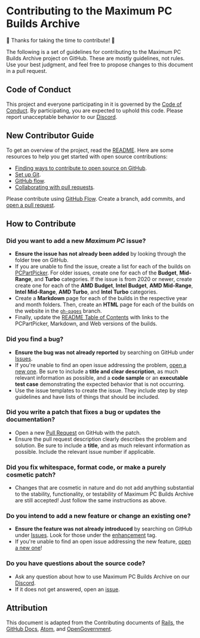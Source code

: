 # Contributing to the Maximum PC Builds Archive

🎉 Thanks for taking the time to contribute! 🎉

The following is a set of guidelines for contributing to the Maximum PC Builds Archive project on GitHub. These are mostly guidelines, not rules. Use your best judgment, and feel free to propose changes to this document in a pull request.

## Code of Conduct

This project and everyone participating in it is governed by the [Code of Conduct](CODE_OF_CONDUCT.md). By participating, you are expected to uphold this code. Please report unacceptable behavior to our [Discord](https://discord.gg/tnPsDzGWWA).

## New Contributor Guide

To get an overview of the project, read the [README](README.md). Here are some resources to help you get started with open source contributions:

- [Finding ways to contribute to open source on GitHub](https://docs.github.com/en/get-started/exploring-projects-on-github/finding-ways-to-contribute-to-open-source-on-github).
- [Set up Git](https://docs.github.com/en/get-started/quickstart/set-up-git).
- [GitHub flow](https://docs.github.com/en/get-started/quickstart/github-flow).
- [Collaborating with pull requests](https://docs.github.com/en/github/collaborating-with-pull-requests).

Please contribute using [GitHub Flow](https://guides.github.com/introduction/flow). Create a branch, add commits, and [open a pull request](https://github.com/willtheorangeguy/Maximum-PC-Builds-Archive/compare).

## How to Contribute

### Did you want to add a new _Maximum PC_ issue?

- **Ensure the issue has not already been added** by looking through the folder tree on GitHub.
- If you are unable to find the issue, create a list for each of the builds on [PCPartPicker](https://pcpartpicker.com/). For older issues, create one for each of the **Budget**, **Mid-Range**, and **Turbo** categories. If the issue is from 2020 or newer, create create one for each of the **AMD Budget**, **Intel Budget**, **AMD Mid-Range**, **Intel Mid-Range**, **AMD Turbo**, and **Intel Turbo** categories.
- Create a **Markdown** page for each of the builds in the respective year and month folders. Then, create an **HTML** page for each of the builds on the website in the [`gh-pages`](https://github.com/willtheorangeguy/Maximum-PC-Builds-Archive/tree/gh-pages) branch.
- Finally, update the [README Table of Contents](https://github.com/willtheorangeguy/Maximum-PC-Builds-Archive#table-of-contents) with links to the PCPartPicker, Markdown, and Web versions of the builds.

### Did you find a bug?

- **Ensure the bug was not already reported** by searching on GitHub under [Issues](https://github.com/willtheorangeguy/Maximum-PC-Builds-Archive/issues).
- If you're unable to find an open issue addressing the problem, [open a new one](https://github.com/willtheorangeguy/Maximum-PC-Builds-Archive/issues/new). Be sure to include a **title and clear description**, as much relevant information as possible, and a **code sample** or an **executable test case** demonstrating the expected behavior that is not occurring.
- Use the issue templates to create the issue. They include step by step guidelines and have lists of things that should be included.

### Did you write a patch that fixes a bug or updates the documentation?

- Open a new [Pull Request](https://github.com/willtheorangeguy/Maximum-PC-Builds-Archive/pulls) on GitHub with the patch.
- Ensure the pull request description clearly describes the problem and solution. Be sure to include a **title**, and as much relevant information as possible. Include the relevant issue number if applicable.

### Did you fix whitespace, format code, or make a purely cosmetic patch?

- Changes that are cosmetic in nature and do not add anything substantial to the stability, functionality, or testability of Maximum PC Builds Archive are still accepted! Just follow the same instructions as above.

### Do you intend to add a new feature or change an existing one?

- **Ensure the feature was not already introduced** by searching on GitHub under [Issues](https://github.com/willtheorangeguy/Maximum-PC-Builds-Archive/issues). Look for those under the [enhancement](https://github.com/willtheorangeguy/Maximum-PC-Builds-Archive/issues?q=is%3Aissue+is%3Aopen+label%3Aenhancement) tag.
- If you're unable to find an open issue addressing the new feature, [open a new one](https://github.com/willtheorangeguy/Maximum-PC-Builds-Archive/issues/new)!

### Do you have questions about the source code?

- Ask any question about how to use Maximum PC Builds Archive on our [Discord](https://discord.gg/tnPsDzGWWA).
- If it does not get answered, open an [issue](https://github.com/willtheorangeguy/Maximum-PC-Builds-Archive/issues/new).

## Attribution

This document is adapted from the Contributing documents of [Rails](https://github.com/rails/rails/blob/main/CONTRIBUTING.md), the [GitHub Docs](https://github.com/github/docs/blob/main/CONTRIBUTING.md), [Atom](https://github.com/atom/atom/blob/master/CONTRIBUTING.md), and [OpenGovernment](https://github.com/opengovernment/opengovernment/blob/master/CONTRIBUTING.md?plain=1).
